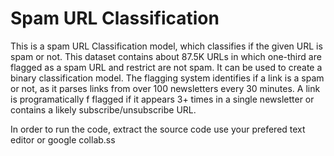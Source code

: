 # Spam URL Classification
This is a spam URL Classification model, which classifies if the given URL is spam or not.
This dataset contains about 87.5K URLs in which one-third are flagged as a spam URL and restrict are not spam.
It can be used to create a binary classification model.
The flagging system identifies if a link is a spam or not, as it parses links from over 100 newsletters every 30 minutes.
A link is programatically f flagged if it appears 3+ times in a single newsletter or contains a likely subscribe/unsubscribe URL. 

In order to run the code, extract the source code use your prefered text editor or google collab.ss
